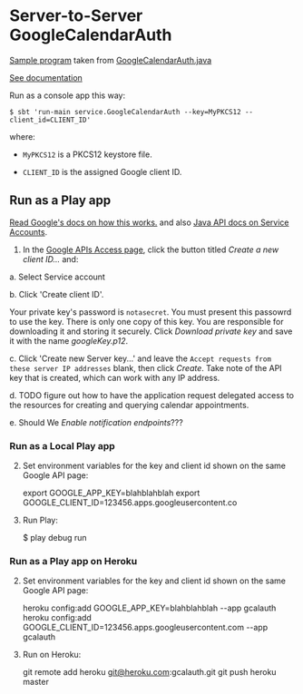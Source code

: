 # Server-to-Server GoogleCalendarAuth #
[Sample program](src/main/java/GoogleCalendarAuth.java) taken from
[GoogleCalendarAuth.java](https://code.google.com/p/gcs-admin-toolkit/source/browse/trunk/src/auth/GoogleCalendarAuth.java)

[See documentation](https://code.google.com/p/gcs-admin-toolkit/wiki/GCSAuthentication)

Run as a console app this way:

    $ sbt 'run-main service.GoogleCalendarAuth --key=MyPKCS12 --client_id=CLIENT_ID'

where:

 - `MyPKCS12` is a PKCS12 keystore file.

 - `CLIENT_ID` is the assigned Google client ID.


## Run as a Play app ##
[Read Google's docs on how this works.](https://developers.google.com/accounts/docs/OAuth2#serviceaccount) and also
[Java API docs on Service Accounts](https://code.google.com/p/google-api-java-client/wiki/OAuth2#Service_Accounts).

 1. In the [Google APIs Access page](https://code.google.com/apis/console/?pli=1#project:552677350300:access),
 click the button titled *Create a new client ID...* and:

  a. Select Service account

  b. Click 'Create client ID'.

 Your private key's password is `notasecret`. You must present this passowrd to use the key. There is only one copy of this key.
 You are responsible for downloading it and storing it securely. Click *Download private key* and save it with the name *googleKey.p12*.

  c. Click 'Create new Server key...' and leave the `Accept requests from these server IP addresses` blank, then click *Create*.
     Take note of the API key that is created, which can work with any IP address.

  d. TODO figure out how to have the application request delegated access to the resources for creating and querying calendar appointments.

  e. Should We *Enable notification endpoints*???

### Run as a Local Play app ###
 2. Set environment variables for the key and client id shown on the same Google API page:

    export GOOGLE_APP_KEY=blahblahblah
    export GOOGLE_CLIENT_ID=123456.apps.googleusercontent.co

 3. Run Play:

    $ play debug run


### Run as a Play app on Heroku ###

 2. Set environment variables for the key and client id shown on the same Google API page:

    heroku config:add GOOGLE_APP_KEY=blahblahblah --app gcalauth
    heroku config:add GOOGLE_CLIENT_ID=123456.apps.googleusercontent.com --app gcalauth

 3. Run on Heroku:

    git remote add heroku git@heroku.com:gcalauth.git
    git push heroku master
